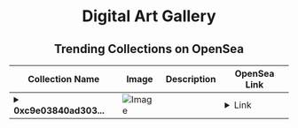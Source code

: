<div align="center">

# Digital Art Gallery

## Trending Collections on OpenSea

| Collection Name                       | Image                                                                                     | Description                       | OpenSea Link                                                                                          |
|---------------------------------------|-------------------------------------------------------------------------------------------|-----------------------------------|--------------------------------------------------------------------------------------------------------|
| **<details><summary>0xc9e03840ad303...</summary>0xc9e03840ad303348b5722fbbe65d80e435435f65</details>** | ![Image](https://i2.seadn.io/optimism/0xaa5a57aea0360a3ef97ca3dbd730dfef1fef5765/0553b06cfcbe6ba9b1e38bdc613fda/0e0553b06cfcbe6ba9b1e38bdc613fda.jpeg?w=200&auto=format) |  | <details><summary>Link</summary>[0xc9e03840ad303348b5722fbbe65d80e435435f65](https://opensea.io/collection/0xc9e03840ad303348b5722fbbe65d80e435435f65)</details> |

</div>